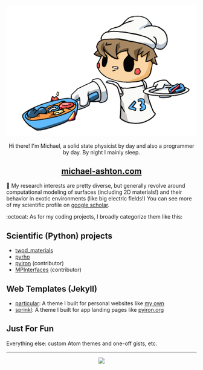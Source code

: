 <p align="center">
  <img src="banner.gif" width="550px"/>
</p>

<p align="center">
  Hi there! I'm Michael, a solid state physicist by day and also a programmer by day. By night I mainly sleep.
</p>

<h2 align="center">
  <a href="https://www.michael-ashton.com">michael-ashton.com</a>
</h2>

:microscope: My research interests are pretty diverse, but generally revolve around
computational modeling of surfaces (including 2D materials!) and their behavior in exotic environments (like big electric fields!)
You can see more of my scientific profile on [google scholar](https://scholar.google.com/citations?user=SgAQKZIAAAAJ&hl=en).

:octocat: As for my coding projects, I broadly categorize them like this:

Scientific (Python) projects
---
- [twod_materials](https://github.com/ashtonmv/twod_materials)
- [pyrho](https://github.com/ashtonmv/pyrho)
- [pyiron](https://github.com/pyiron/pyiron) (contributor)
- [MPInterfaces](https://github.com/henniggroup/mpinterfaces) (contributor)

Web Templates (Jekyll)
---
- [particular](https://github.com/ashtonmv/particular): A theme I built for personal websites like [my own](https://www.michael-ashton.com)
- [sprinkl](https://github.com/ashtonmv/sprinkl): A theme I built for app landing pages like [pyiron.org](https://pyiron.org)

Just For Fun
---
Everything else: custom Atom themes and one-off gists, etc.
</p>

---

<p align="center">
  <img src="https://github-readme-stats.vercel.app/api?username=ashtonmv&show_icons=true&theme=radical)](https://github.com/anuraghazra/github-readme-stats"/>
</p>
